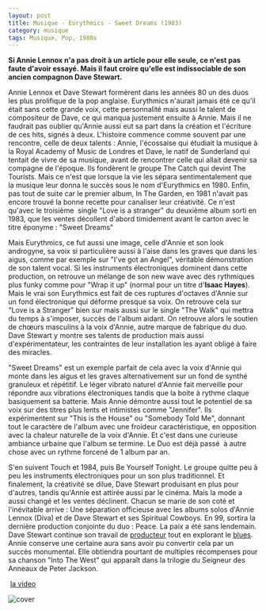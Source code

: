 ```yaml
---
layout: post
title: Musique - Eurythmics - Sweet Dreams (1983)
category: musique
tags: Musique, Pop, 1980s
---
```

**Si Annie Lennox n'a pas droit à un article pour elle seule, ce n'est pas faute d'avoir essayé. Mais il faut croire qu'elle est indissociable de son ancien compagnon Dave Stewart.**

Annie Lennox et Dave Stewart formèrent dans les années 80 un des duos les plus prolifique de la pop anglaise. Eurythmics n'aurait jamais été ce qu'il était sans cette grande voix, cette personnalité mais aussi le talent de compositeur de Dave, ce qui manqua justement ensuite à Annie. Mais il ne faudrait pas oublier qu'Annie aussi eut sa part dans la création et l'écriture de ces hits, signés à deux. L'histoire commence comme souvent par une rencontre, celle de deux talents : Annie, l'écossaise qui étudiait la musique à la Royal Academy of Music de Londres et Dave, le natif de Sunderland qui tentait de vivre de sa musique, avant de rencontrer celle qui allait devenir sa compagne de l'époque. Ils fondèrent le groupe The Catch qui devint The Tourists. Mais ce n'est que lorsque la vie les sépara sentimentalement que la musique leur donna le succès sous le nom d'Eurythmics en 1980. Enfin, pas tout de suite car le premier album, In The Garden, en 1981 n'avait pas encore trouvé la bonne recette pour canaliser leur créativité. Ce n'est qu'avec le troisième  single "Love is a stranger" du deuxième album sorti en 1983, que les ventes décollent d'abord timidement avant le carton avec le titre éponyme : "Sweet Dreams"

Mais Eurythmics, ce fut aussi une image, celle d'Annie et son look androgyne, sa voix si particulière aussi à l'aise dans les graves que dans les aigus, comme par exemple sur "I've got an Angel", véritable démonstration de son talent vocal. Si les instruments électroniques dominent dans cette production, on retrouve un mélange de son new wave avec des rythmiques plus funky comme pour "Wrap it up" (normal pour un titre d'**Isaac Hayes**). Mais le vrai son Eurythmics est fait de ces ruptures d'octaves d'Annie sur un fond électronique qui déforme presque sa voix. On retrouve cela sur "Love is a Stranger" bien sur mais aussi sur le single "The Walk" qui mettra du temps à s'imposer, succès de l'album aidant. On retrouve alors le soutien de chœurs masculins à la voix d'Annie, autre marque de fabrique du duo. Dave Stewart y montre ses talents de production mais aussi d'expérimentateur, les contraintes de leur installation les ayant obligé à faire des miracles.

"Sweet Dreams" est un exemple parfait de cela avec la voix d'Annie qui monte dans les aigus et les graves alternativement sur un fond de synthé granuleux et répétitif. Le léger vibrato naturel d'Annie fait merveille pour répondre aux vibrations électroniques tandis que la boite à rythme claque basiquement sa batterie. Mais Annie démontre aussi tout le potentiel de sa voix sur des titres plus lents et intimistes comme "Jennifer". Ils expérimentent sur "This is the House" ou "Somebody Told Me", donnant tout le caractère de l'album avec une froideur caractéristique, en opposition avec la chaleur naturelle de la voix d'Annie. Et c'est dans une curieuse ambiance urbaine que l'album se termine. Le Duo est déjà passé  à autre chose avec un rythme forcené de 1 album par an.

S'en suivent Touch et 1984, puis Be Yourself Tonight. Le groupe quitte peu à peu les instruments électroniques pour un son plus traditionnel. Et finalement, la créativité se dilue, Dave Stewart produisant en plus pour d'autres, tandis qu'Annie est attirée aussi par le cinéma. Mais la mode a aussi changé et les ventes déclinent. Chacun se marie de son coté et l'inévitable arrive : Une séparation officieuse avec les albums solos d'Annie Lennox (Diva) et de Dave Stewart et ses Spiritual Cowboys. En 99, sortira la dernière production conjointe du duo : Peace. La paix a été sans lendemain. Dave Stewart continue son travail de <a title="(à suivre…) Hollie Stephenson" href="http://histozic.fr/2014/05/11/a-suivre-hollie-stephenson/">producteur</a> tout en explorant le <a title="Dave Stewart – The Blackbird Diaries" href="http://histozic.fr/2011/08/02/dave-stewart-the-blackbird-diaries/">blues</a>. Annie conserve une certaine aura sans avoir pu convertir cela par un succès monumental. Elle obtiendra pourtant de multiples récompenses pour sa chanson "Into The West" qui apparaît dans la trilogie du Seigneur des Anneaux de Peter Jackson.

 [la video](https://www.youtube.com/watch?v=qeMFqkcPYcg)

![cover](http://cheziceman.files.wordpress.com/2015/03/sweetdreams.jpg)
